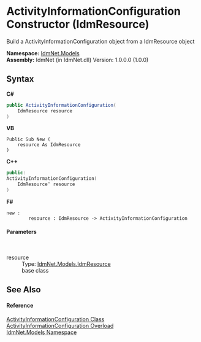 # ActivityInformationConfiguration Constructor (IdmResource)
 

Build a ActivityInformationConfiguration object from a IdmResource object

**Namespace:**&nbsp;<a href="N_IdmNet_Models">IdmNet.Models</a><br />**Assembly:**&nbsp;IdmNet (in IdmNet.dll) Version: 1.0.0.0 (1.0.0)

## Syntax

**C#**<br />
``` C#
public ActivityInformationConfiguration(
	IdmResource resource
)
```

**VB**<br />
``` VB
Public Sub New ( 
	resource As IdmResource
)
```

**C++**<br />
``` C++
public:
ActivityInformationConfiguration(
	IdmResource^ resource
)
```

**F#**<br />
``` F#
new : 
        resource : IdmResource -> ActivityInformationConfiguration
```


#### Parameters
&nbsp;<dl><dt>resource</dt><dd>Type: <a href="T_IdmNet_Models_IdmResource">IdmNet.Models.IdmResource</a><br />base class</dd></dl>

## See Also


#### Reference
<a href="T_IdmNet_Models_ActivityInformationConfiguration">ActivityInformationConfiguration Class</a><br /><a href="Overload_IdmNet_Models_ActivityInformationConfiguration__ctor">ActivityInformationConfiguration Overload</a><br /><a href="N_IdmNet_Models">IdmNet.Models Namespace</a><br />